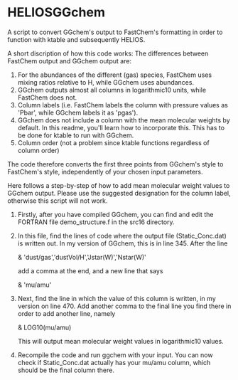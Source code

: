 # HELIOSGGchem
A script to convert GGchem's output to FastChem's formatting in order to function with ktable and subsequently HELIOS.

A short discription of how this code works:
The differences between FastChem output and GGchem output are:
  1. For the abundances of the different (gas) species, FastChem uses mixing ratios relative to H, while GGchem uses abundances.
  2. GGchem outputs almost all columns in logarithmic10 units, while FastChem does not.
  3. Column labels (i.e. FastChem labels the column with pressure values as 'Pbar', while GGchem labels it as 'pgas').
  4. GGchem does not include a column with the mean molecular weights by default. In this readme, you'll learn how to incorporate this. This has to be done for ktable to run with GGchem.
  5. Column order (not a problem since ktable functions regardless of column order)


The code therefore converts the first three points from GGchem's style to FastChem's style, independently of your chosen input parameters.

Here follows a step-by-step of how to add mean molecular weight values to GGchem output. Please use the suggested designation for the column label, otherwise this script will not work.

  1. Firstly, after you have compiled GGchem, you can find and edit the FORTRAN file demo_structure.f in the src16 directory. 
  2. In this file, find the lines of code where the output file (Static_Conc.dat) is written out. In my version of GGchem, this is in line 345. After the line 

     &               'dust/gas','dustVol/H','Jstar(W)','Nstar(W)'
     
     add a comma at the end, and a new line that says
     
     &               'mu/amu'
  3. Next, find the line in which the value of this column is written, in my version on line 470. Add another comma to the final line you find there in order to add another line, namely

     &       LOG10(mu/amu)
     
     This will output mean molecular weight values in logarithmic10 values.
  4. Recompile the code and run ggchem with your input. You can now check if Static_Conc.dat actually has your mu/amu column, which should be the final column there.
